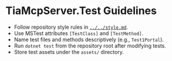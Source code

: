 # TiaMcpServer.Test Guidelines

- Follow repository style rules in [`../../style.md`](../../style.md).
- Use MSTest attributes `[TestClass]` and `[TestMethod]`.
- Name test files and methods descriptively (e.g., `Test1Portal`).
- Run `dotnet test` from the repository root after modifying tests.
- Store test assets under the `assets/` directory.
